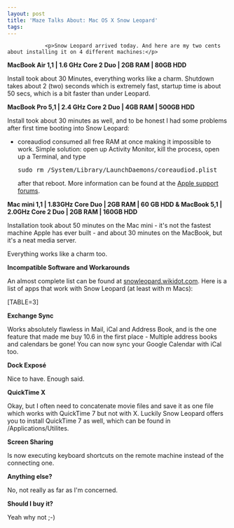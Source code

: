 ```yaml
---
layout: post
title: 'Maze Talks About: Mac OS X Snow Leopard'
tags:
---
```



                <p>Snow Leopard arrived today. And here are my two cents about installing it on 4 different machines:</p>
<p><strong>MacBook Air 1,1 | 1.6 GHz Core 2 Duo | 2GB RAM | 80GB HDD</strong></p>
<p>Install took about 30 Minutes, everything works like a charm. Shutdown takes about 2 (two) seconds which is extremely fast, startup time is about 50 secs, which is a bit faster than under Leopard.</p>
<p><strong>MacBook Pro 5,1 | 2.4 GHz Core 2 Duo | 4GB RAM | 500GB HDD</strong></p>
<p>Install took about 30 minutes as well, and to be honest I had some problems after first time booting into Snow Leopard:</p>
<ul>
    <li>coreaudiod consumed all free RAM at once making it impossible to work. Simple solution: open up Activity Monitor, kill the process, open up a Terminal, and type
<pre>sudo rm /System/Library/LaunchDaemons/coreaudiod.plist</pre>
after that reboot. More information can be found at the <a href="http://discussions.apple.com/thread.jspa?threadID=2132394&amp;tstart=0">Apple support forums</a>.</li>
</ul>
<p><strong>Mac mini 1,1 | 1.83GHz Core Duo | 2GB RAM | 60 GB HDD &amp; MacBook 5,1 | 2.0GHz Core 2 Duo | 2GB RAM | 160GB HDD
</strong></p>
<p>Installation took about 50 minutes on the Mac mini - it's not the fastest machine Apple has ever built - and about 30 minutes on the MacBook, but it's a neat media server.</p>
<p>Everything works like a charm too.</p>
<p><strong>Incompatible Software and Workarounds</strong></p>
<p>An almost complete list can be found at <a href="snowleopard.wikidot.com">snowleopard.wikidot.com</a>. Here is a list of apps that work with Snow Leopard (at least with m Macs):</p>
<p><strong> </strong>[TABLE=3]</p>
<p><strong>Exchange Sync</strong></p>
<p>Works absolutely flawless in Mail, iCal and Address Book, and is the one feature that made me buy 10.6 in the first place - Multiple address books and calendars be gone! You can now sync your Google Calendar with iCal too.</p>
<p><strong>Dock Exposé</strong></p>
<p>Nice to have. Enough said.</p>
<p><strong>QuickTime X</strong></p>
<p>Okay, but I often need to concatenate movie files and save it as one file which works with QuickTime 7 but not with X. Luckily Snow Leopard offers you to install QuickTime 7 as well, which can be found in /Applications/Utilites.</p>
<p><strong>Screen Sharing</strong></p>
<p>Is now executing keyboard shortcuts on the remote machine instead of the connecting one.</p>
<p><strong>Anything else?</strong></p>
<p>No, not really as far as I'm concerned.</p>
<p><strong>Should I buy it?</strong></p>
<p>Yeah why not ;-)</p>
